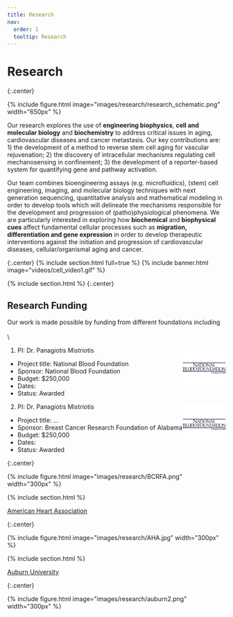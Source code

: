 ```yaml
---
title: Research
nav:
  order: 1
  tooltip: Research
---
```


# <i class="fas fa-microscope"></i>Research

{:.center}

{%
  include figure.html
  image="images/research/research_schematic.png"
  width="650px"
%}

Our research explores the use of **engineering biophysics**, **cell and molecular biology** and **biochemistry** to address critical issues in aging, cardiovascular diseases and cancer metastasis. Our key contributions are: 1) the development of a method to reverse stem cell aging for vascular rejuvenation; 2) the discovery of intracellular mechanisms regulating cell mechanosensing in confinement; 3) the development of a reporter-based system for quantifying gene and pathway activation.

Our team combines bioengineering assays (e.g. microfluidics), (stem) cell engineering, imaging, and molecular biology techniques with next generation sequencing, quantitative analysis and mathematical modeling in order to develop tools which will delineate the mechanisms responsible for the development and progression of (patho)physiological phenomena. We are particularly interested in exploring how **biochemical** and **biophysical cues** affect fundamental cellular processes such as **migration, differentiation and gene expression** in order to develop therapeutic interventions against the initiation and progression of cardiovascular diseases, cellular/organismal aging and cancer.

{:.center}
{% include section.html full=true %}
{% include banner.html image="videos/cell_video1.gif" %}


{% include section.html %}
{:.center}

## Research Funding

Our work is made possible by funding from different foundations including 
\
\
\

1. PI: Dr. Panagiotis Mistriotis  <img align="right" width="100" src="images/research/nbf.png">
  * Project title: National Blood Foundation
  * Sponsor: National Blood Foundation
  * Budget: $250,000 
  * Dates:
  * Status: Awarded
    
2. PI: Dr. Panagiotis Mistriotis  <img align="right" width="100" src="images/research/nbf.png">
  * Project title: ...
  * Sponsor: Breast Cancer Research Foundation of Alabama
  * Budget: $250,000 
  * Dates:
  * Status: Awarded

{:.center}

{%
  include figure.html
  image="images/research/BCRFA.png"
  width="300px"
%}
    
{% include section.html %}


[American Heart Association](https://www.heart.org/)

{:.center}

{%
  include figure.html
  image="images/research/AHA.jpg"
  width="300px"
%}
    
{% include section.html %}


[Auburn University](https://cws.auburn.edu/ovpr)

{:.center}

{%
  include figure.html
  image="images/research/auburn2.png"
  width="300px"
%}
    
